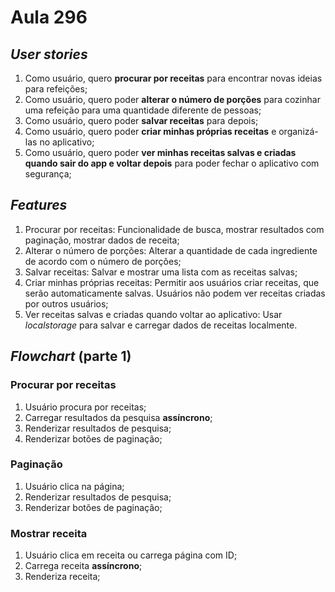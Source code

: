 # Aula 296

## *User stories*

1. Como usuário, quero **procurar por receitas** para encontrar novas ideias para refeições;
2. Como usuário, quero poder **alterar o número de porções** para cozinhar uma refeição para uma quantidade diferente de pessoas;
3. Como usuário, quero poder **salvar receitas** para depois;
4. Como usuário, quero poder **criar minhas próprias receitas** e organizá-las no aplicativo;
5. Como usuário, quero poder **ver minhas receitas salvas e criadas quando sair do app e voltar depois** para poder fechar o aplicativo com segurança;

## *Features*

1. Procurar por receitas: Funcionalidade de busca, mostrar resultados com paginação, mostrar dados de receita;
2. Alterar o número de porções: Alterar a quantidade de cada ingrediente de acordo com o número de porções;
3. Salvar receitas: Salvar e mostrar uma lista com as receitas salvas;
4. Criar minhas próprias receitas: Permitir aos usuários criar receitas, que serão automaticamente salvas. Usuários não podem ver receitas criadas por outros usuários;
5. Ver receitas salvas e criadas quando voltar ao aplicativo: Usar *localstorage* para salvar e carregar dados de receitas localmente.

## *Flowchart* (parte 1)

### Procurar por receitas

1. Usuário procura por receitas;
2. Carregar resultados da pesquisa **assíncrono**;
3. Renderizar resultados de pesquisa;
4. Renderizar botões de paginação;

### Paginação

1. Usuário clica na página;
2. Renderizar resultados de pesquisa;
3. Renderizar botões de paginação;

### Mostrar receita

1. Usuário clica em receita ou carrega página com ID;
2. Carrega receita **assíncrono**;
3. Renderiza receita;

